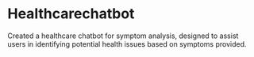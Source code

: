 # Healthcarechatbot
Created a healthcare chatbot for symptom analysis, designed to assist users in identifying potential health issues based on symptoms provided.
